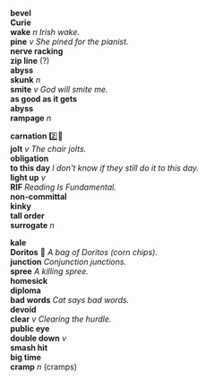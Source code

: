 __bevel__  
__Curie__  
__wake__ _n_ _Irish wake._  
__pine__ _v_ _She pined for the pianist._  
__nerve racking__  
__zip line__ (?)  
__abyss__  
__skunk__ _n_  
__smite__ _v_ _God will smite me._  
__as good as it gets__  
__abyss__  
__rampage__ _n_  

__carnation__ :two::hammer:  
__jolt__ _v_ _The chair jolts._  
__obligation__  
__to this day__ _I don't know if they still do it to this day._  
__light up__ _v_  
__RIF__ _Reading Is Fundamental._  
__non-committal__  
__kinky__  
__tall order__  
__surrogate__ _n_  

__kale__  
__Doritos__ :mega: _A bag of Doritos (corn chips)._  
__junction__ _Conjunction junctions._  
__spree__ _A killing spree._  
__homesick__  
__diploma__  
__bad words__ _Cat says bad words._  
__devoid__  
__clear__ _v_ _Clearing the hurdle._  
__public eye__  
__double down__ _v_  
__smash hit__  
__big time__  
__cramp__ _n_ (cramps)  
